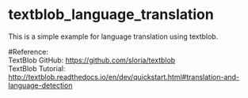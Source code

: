 # textblob_language_translation
This is a simple example for language translation using textblob.

#Reference:  
TextBlob GitHub: https://github.com/sloria/textblob  
TextBlob Tutorial: http://textblob.readthedocs.io/en/dev/quickstart.html#translation-and-language-detection  
